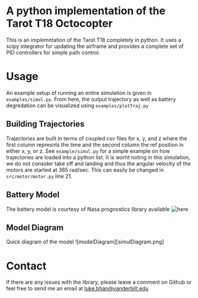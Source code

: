 # A python implementation of the Tarot T18 Octocopter 

This is an implemntation of the Tarot T18 completely in python. It uses a scipy integrator for updating the airframe and provides a complete set of PID controllers for simple path control. 

# Usage 
An example setup of running an entire simulation is given in `examples/simul.py`. From here, the output trajectory as well as battery degredation can be visualized using `examples/plotTraj.py`

## Building Trajectories
Trajectories are built in terms of coupled csv files for x, y, and z where the first column represnts the time and the second column the ref position in either x, y, or z. See `example/simul.py` for a simple example on how trajectories are loaded into a python list. It is worht noting in this simulation, we do not consider take off and landing and thus the angular velocity of the motors are started at 365 rad/sec. This can easily be changed in `src/motor/motor.py` line 21. 

## Battery Model
The battery model is courtesy of Nasa prognostics library available ![here](https://github.com/nasa/prog_models)

## Model Diagram
Quick diagram of the model
![modelDiagram][simulDiagram.png]

# Contact
If there are any issues with the library, please leave a comment on Github or feel free to send me an email at luke.bhan@vanderbilt.edu
